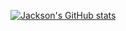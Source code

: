 [![Jackson's GitHub stats](https://github-readme-stats.vercel.app/api?username=jmrsnt)](https://github.com/anuraghazra/github-readme-stats)
